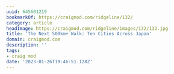 ```yaml
---
uuid: 645601219
bookmarkOf: https://craigmod.com/ridgeline/132/
category: article
headImage: https://craigmod.com/ridgeline/images/132/132.jpg
title: 'The Next 500km+ Walk: Ten Cities Across Japan'
domain: craigmod.com
description: ''
tags:
- craig mod
date: '2023-01-26T19:46:51.128Z'
---
```




